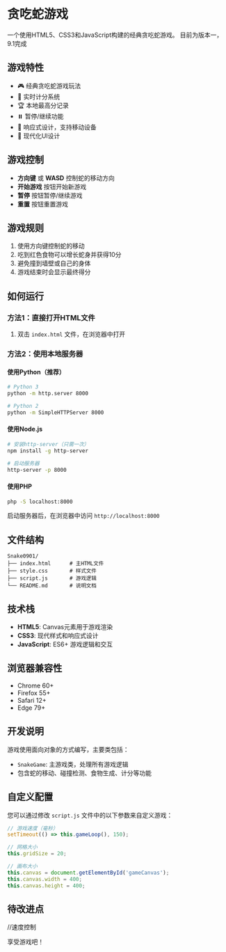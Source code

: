 # 贪吃蛇游戏

一个使用HTML5、CSS3和JavaScript构建的经典贪吃蛇游戏。
目前为版本一，9.1完成

## 游戏特性

- 🎮 经典贪吃蛇游戏玩法
- 🎯 实时计分系统
- 🏆 本地最高分记录
- ⏸️ 暂停/继续功能
- 📱 响应式设计，支持移动设备
- 🎨 现代化UI设计

## 游戏控制

- **方向键** 或 **WASD** 控制蛇的移动方向
- **开始游戏** 按钮开始新游戏
- **暂停** 按钮暂停/继续游戏
- **重置** 按钮重置游戏

## 游戏规则

1. 使用方向键控制蛇的移动
2. 吃到红色食物可以增长蛇身并获得10分
3. 避免撞到墙壁或自己的身体
4. 游戏结束时会显示最终得分

## 如何运行

### 方法1：直接打开HTML文件
1. 双击 `index.html` 文件，在浏览器中打开

### 方法2：使用本地服务器
#### 使用Python（推荐）
```bash
# Python 3
python -m http.server 8000

# Python 2
python -m SimpleHTTPServer 8000
```

#### 使用Node.js
```bash
# 安装http-server（只需一次）
npm install -g http-server

# 启动服务器
http-server -p 8000
```

#### 使用PHP
```bash
php -S localhost:8000
```

启动服务器后，在浏览器中访问 `http://localhost:8000`

## 文件结构

```
Snake0901/
├── index.html      # 主HTML文件
├── style.css       # 样式文件
├── script.js       # 游戏逻辑
└── README.md       # 说明文档
```

## 技术栈

- **HTML5**: Canvas元素用于游戏渲染
- **CSS3**: 现代样式和响应式设计
- **JavaScript**: ES6+ 游戏逻辑和交互

## 浏览器兼容性

- Chrome 60+
- Firefox 55+
- Safari 12+
- Edge 79+

## 开发说明

游戏使用面向对象的方式编写，主要类包括：
- `SnakeGame`: 主游戏类，处理所有游戏逻辑
- 包含蛇的移动、碰撞检测、食物生成、计分等功能

## 自定义配置

您可以通过修改 `script.js` 文件中的以下参数来自定义游戏：

```javascript
// 游戏速度（毫秒）
setTimeout(() => this.gameLoop(), 150);

// 网格大小
this.gridSize = 20;

// 画布大小
this.canvas = document.getElementById('gameCanvas');
this.canvas.width = 400;
this.canvas.height = 400;
```

## 待改进点
//速度控制


享受游戏吧！